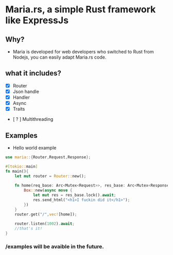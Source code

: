 # Maria.rs, a simple Rust framework like ExpressJs

## Why?

- Maria is developed for web developers who switched to Rust from Nodejs, you can easily adapt Maria.rs code.

## what it includes?

- [x] Router
- [x] Json handle
- [x] Handler
- [x] Async
- [x] Traits
- [ ? ] Multithreading

## Examples
- Hello world example
```rust
use maria::{Router,Request,Response};

#[tokio::main]
fn main(){
    let mut router = Router::new();
    
    fn home(req_base: Arc<Mutex<Request>>, res_base: Arc<Mutex<Response>>) -> HandlerPtr {
        Box::new(async move {
            let mut res = res_base.lock().await;
            res.send_html("<h1>I fuckin did it</h1>");
        })
    }
    router.get("/",vec![home]);
    
    router.listen(1002).await;
    //that's it!
}
```

### /examples will be avaible in the future.
